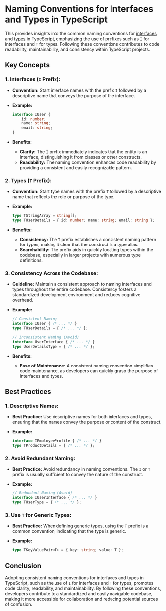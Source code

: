 # Naming Conventions for Interfaces and Types in TypeScript

This provides insights into the common naming conventions for [interfaces](https://www.typescriptlang.org/docs/handbook/2/objects.html) and [types](https://www.typescriptlang.org/docs/handbook/2/everyday-types.html) in TypeScript, emphasizing the use of prefixes such as `I` for interfaces and `T` for types. Following these conventions contributes to code readability, maintainability, and consistency within TypeScript projects.

## Key Concepts

### 1. **Interfaces (`I` Prefix):**
   - **Convention:** Start interface names with the prefix `I` followed by a descriptive name that conveys the purpose of the interface.

   - **Example:**
     ```typescript
     interface IUser {
         id: number;
         name: string;
         email: string;
     }
     ```

   - **Benefits:**
     - **Clarity:** The `I` prefix immediately indicates that the entity is an interface, distinguishing it from classes or other constructs.
     - **Readability:** The naming convention enhances code readability by providing a consistent and easily recognizable pattern.

### 2. **Types (`T` Prefix):**
   - **Convention:** Start type names with the prefix `T` followed by a descriptive name that reflects the role or purpose of the type.

   - **Example:**
     ```typescript
     type TStringArray = string[];
     type TUserDetails = { id: number; name: string; email: string };
     ```

   - **Benefits:**
     - **Consistency:** The `T` prefix establishes a consistent naming pattern for types, making it clear that the construct is a type alias.
     - **Searchability:** The prefix aids in quickly locating types within the codebase, especially in larger projects with numerous type definitions.

### 3. **Consistency Across the Codebase:**
   - **Guideline:** Maintain a consistent approach to naming interfaces and types throughout the entire codebase. Consistency fosters a standardized development environment and reduces cognitive overhead.

   - **Example:**
     ```typescript
     // Consistent Naming
     interface IUser { /* ... */ }
     type TUserDetails = { /* ... */ };

     // Inconsistent Naming (Avoid)
     interface UserInterface { /* ... */ }
     type UserDetailsType = { /* ... */ };
     ```

   - **Benefits:**
     - **Ease of Maintenance:** A consistent naming convention simplifies code maintenance, as developers can quickly grasp the purpose of interfaces and types.

## Best Practices

### 1. **Descriptive Names:**
   - **Best Practice:** Use descriptive names for both interfaces and types, ensuring that the names convey the purpose or content of the construct.

   - **Example:**
     ```typescript
     interface IEmployeeProfile { /* ... */ }
     type TProductDetails = { /* ... */ };
     ```

### 2. **Avoid Redundant Naming:**
   - **Best Practice:** Avoid redundancy in naming conventions. The `I` or `T` prefix is usually sufficient to convey the nature of the construct.

   - **Example:**
     ```typescript
     // Redundant Naming (Avoid)
     interface IUserInterface { /* ... */ }
     type TUserType = { /* ... */ };
     ```

### 3. **Use `T` for Generic Types:**
   - **Best Practice:** When defining generic types, using the `T` prefix is a common convention, indicating that the type is generic.

   - **Example:**
     ```typescript
     type TKeyValuePair<T> = { key: string; value: T };
     ```

## Conclusion

Adopting consistent naming conventions for interfaces and types in TypeScript, such as the use of `I` for interfaces and `T` for types, promotes code clarity, readability, and maintainability. By following these conventions, developers contribute to a standardized and easily navigable codebase, making it more accessible for collaboration and reducing potential sources of confusion.
